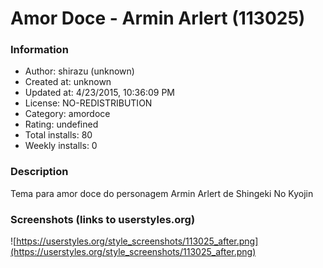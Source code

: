 # Amor Doce - Armin Arlert (113025)

### Information
- Author: shirazu (unknown)
- Created at: unknown
- Updated at: 4/23/2015, 10:36:09 PM
- License: NO-REDISTRIBUTION
- Category: amordoce
- Rating: undefined
- Total installs: 80
- Weekly installs: 0


### Description
Tema para amor doce do personagem Armin Arlert de Shingeki No Kyojin


### Screenshots (links to userstyles.org)
![https://userstyles.org/style_screenshots/113025_after.png](https://userstyles.org/style_screenshots/113025_after.png)


